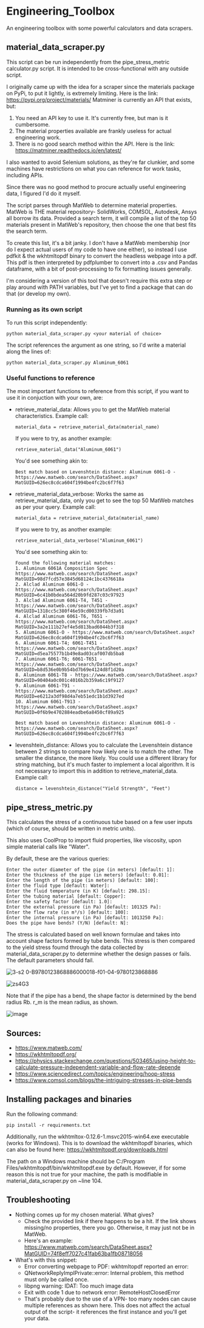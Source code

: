 # Engineering_Toolbox
An engineering toolbox with some powerful calculators and data scrapers.

## material_data_scraper.py
This script can be run independently from the pipe_stress_metric calculator.py script. It is intended to be cross-functional with any outside script.

I originally came up with the idea for a scraper since the materials package on PyPi, to put it lightly, is extremely limiting. Here is the link: https://pypi.org/project/materials/ 
Matminer is currently an API that exists, but:
1. You need an API key to use it. It's currently free, but man is it cumbersome.
2. The material properties available are frankly useless for actual engineering work.
3. There is no good search method within the API.
Here is the link: https://matminer.readthedocs.io/en/latest/

I also wanted to avoid Selenium solutions, as they're far clunkier, and some machines have restrictions on what you can reference for work tasks, including APIs.

Since there was no good method to procure actually useful engineering data, I figured I'd do it myself.

The script parses through MatWeb to determine material properties. MatWeb is THE material repository- SolidWorks, COMSOL, Autodesk, Ansys all borrow its data.
Provided a search term, it will compile a list of the top 50 materials present in MatWeb's repository, then choose the one that best fits the search term.

To create this list, it's a bit janky. I don't have a MatWeb membership (nor do I expect actual users of my code to have one either), so instead I use pdfkit & the wkhtmltopdf binary to convert the headless webpage into a pdf. This pdf is then interpreted by pdfplumber to convert into a .csv and Pandas dataframe, with a bit of post-processing to fix formatting issues generally.

I'm considering a version of this tool that doesn't require this extra step or play around with PATH variables, but I've yet to find a package that can do that (or develop my own).

### Running as its own script
To run this script independently:

    python material_data_scraper.py <your material of choice>

The script references the argument as one string, so I'd write a material along the lines of:

    python material_data_scraper.py Aluminum_6061

### Useful functions to reference
The most important functions to reference from this script, if you want to use it in conjuction with your own, are:
  - retrieve_material_data: Allows you to get the MatWeb material characteristics. Example call:

        material_data = retrieve_material_data(material_name)

     If you were to try, as another example:

        retrieve_material_data("Aluminum_6061")

    You'd see something akin to:
        
        Best match based on Levenshtein distance: Aluminum 6061-O - https://www.matweb.com/search/DataSheet.aspx?MatGUID=626ec8cdca604f1994be4fc2bc6f7f63

  - retrieve_material_data_verbose: Works the same as retrieve_material_data, only you get to see the top 50 MatWeb matches as per your query. Example call:

        material_data = retrieve_material_data(material_name)

    If you were to try, as another example:

        retrieve_material_data_verbose("Aluminum_6061")

    You'd see something akin to:

        Found the following material matches:
        1. Aluminum 6061A Composition Spec - https://www.matweb.com/search/DataSheet.aspx?MatGUID=98d7fcd57e3845d68124c1bc4376618a
        2. Alclad Aluminum 6061-O - https://www.matweb.com/search/DataSheet.aspx?MatGUID=6c41b0bdea564d20b9fd287c03c97923
        3. Alclad Aluminum 6061-T4, T451 - https://www.matweb.com/search/DataSheet.aspx?MatGUID=1318cc5c380f46e59cd00339fb7d3a91
        4. Alclad Aluminum 6061-T6, T651 - https://www.matweb.com/search/DataSheet.aspx?MatGUID=3a2e111b27ef4e5d813bad6044b3f318
        5. Aluminum 6061-O - https://www.matweb.com/search/DataSheet.aspx?MatGUID=626ec8cdca604f1994be4fc2bc6f7f63
        6. Aluminum 6061-T4; 6061-T451 - https://www.matweb.com/search/DataSheet.aspx?MatGUID=d5ea75577b1b49e8ad03caf007db5ba8
        7. Aluminum 6061-T6; 6061-T651 - https://www.matweb.com/search/DataSheet.aspx?MatGUID=b8d536e0b9b54bd7b69e4124d8f1d20a
        8. Aluminum 6061-T8 - https://www.matweb.com/search/DataSheet.aspx?MatGUID=90404a0c001c4016b2b359a6c19f9127
        9. Aluminum 6061-T91 - https://www.matweb.com/search/DataSheet.aspx?MatGUID=e6212a3df98d4a7eb51edc1b1d3927ed
        10. Aluminum 6061-T913 - https://www.matweb.com/search/DataSheet.aspx?MatGUID=0f6b9e4702884eadbe6a8450cf89a925
        
        Best match based on Levenshtein distance: Aluminum 6061-O - https://www.matweb.com/search/DataSheet.aspx?MatGUID=626ec8cdca604f1994be4fc2bc6f7f63
    
  - levenshtein_distance: Allows you to calculate the Levenshtein distance between 2 strings to compare how likely one is to match the other. The smaller the distance, the more likely. You could use a different library for string matching, but it's much faster to implement a local algorithm. It is not necessary to import this in addition to retrieve_material_data. Example call:

        distance = levenshtein_distance("Yield Strength", "Feet")

## pipe_stress_metric.py

This calculates the stress of a continuous tube based on a few user inputs (which of course, should be written in metric units).

This also uses CoolProp to import fluid properties, like viscosity, upon simple material calls like "Water".

By default, these are the various queries:

    Enter the outer diameter of the pipe (in meters) [default: 1]:
    Enter the thickness of the pipe (in meters) [default: 0.01]:
    Enter the length of the pipe (in meters) [default: 100]:
    Enter the fluid type [default: Water]:
    Enter the fluid temperature (in K) [default: 298.15]:
    Enter the tubing material [default: Copper]:
    Enter the safety factor [default: 1.0]:
    Enter the external pressure (in Pa) [default: 101325 Pa]:
    Enter the flow rate (in m³/s) [default: 100]:
    Enter the internal pressure (in Pa) [default: 1013250 Pa]:
    Does the pipe have bends? (Y/N) [default: N]:

The stress is calculated based on well known formulae and takes into account shape factors formed by tube bends. This stress is then compared to the yield stress foumd through the data collected by material_data_scraper.py to determine whether the design passes or fails. The default parameters should fail.


![3-s2 0-B9780123868886000018-f01-04-9780123868886](https://github.com/user-attachments/assets/8ceaa2b6-9d46-4d7c-9551-4207a0ae8cdd)

![zs4G3](https://github.com/user-attachments/assets/f9241c22-bf49-45e1-a2ef-bcaedd2557a5)


Note that if the pipe has a bend, the shape factor is determined by the bend radius Rb. r_m is the mean radius, as shown.

![image](https://github.com/user-attachments/assets/b20d4450-6244-4c14-9b58-8d9bf8bb6fdf)

## Sources:
  - https://www.matweb.com/
  - https://wkhtmltopdf.org/
  - https://physics.stackexchange.com/questions/503465/using-height-to-calculate-pressure-independent-variable-and-flow-rate-depende
  - https://www.sciencedirect.com/topics/engineering/hoop-stress
  - https://www.comsol.com/blogs/the-intriguing-stresses-in-pipe-bends

## Installing packages and binaries
Run the following command:

    pip install -r requirements.txt

Additionally, run the wkhtmltox-0.12.6-1.msvc2015-win64.exe executable (works for Windows). This is to download the wkhtmltopdf binaries, which can also be found here: https://wkhtmltopdf.org/downloads.html

The path on a Windows machine should be C:/Program Files/wkhtmltopdf/bin/wkhtmltopdf.exe by default.
However, if for some reason this is not true for your machine, the path is modifiable in material_data_scraper.py on ~line 104.


## Troubleshooting
  - Nothing comes up for my chosen material. What gives?
      - Check the provided link if there happens to be a hit. If the link shows missing/no properties, there you go. Otherwise, it may just not be in MatWeb.
      - Here's an example: https://www.matweb.com/search/DataSheet.aspx?MatGUID=74f8eff7027c41fab63ba1fb08718056
  - What's with this snippet:
    - Error converting webpage to PDF: wkhtmltopdf reported an error:
    - QNetworkReplyImplPrivate::error: Internal problem, this method must only be called once.
    - libpng warning: IDAT: Too much image data
    - Exit with code 1 due to network error: RemoteHostClosedError
    - That's probably due to the use of a VPN- too many nodes can cause multiple references as shown here. This does not affect the actual output of the script- it references the first instance and you'll get your data.

  
